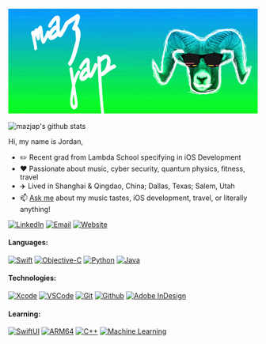 [<img src="https://github.com/mazjap/mazjap/blob/master/src/Header.gif" />](https://github.com/mazjap)

![mazjap's github stats](https://github-readme-stats.vercel.app/api?username=mazjap&theme=dark)


Hi, my name is Jordan,
- :pencil2: Recent grad from Lambda School specifying in iOS Development
- :heart: Passionate about music, cyber security, quantum physics, fitness, travel
- :airplane: Lived in Shanghai & Qingdao, China; Dallas, Texas; Salem, Utah
- :mailbox: [Ask me](https://jordan-christensen.com/#contact) about my music tastes, iOS development, travel, or literally anything!

[![LinkedIn][linkedin-img]][linkedin-url]
[![Email][email-img]][email-url]
[![Website][website-img]][website-url]

#### Languages:

[![Swift][swift-img]][no-link]
[![Objective-C][objc-img]][no-link]
[![Python][python-img]][no-link]
[![Java][java-img]][no-link]

#### Technologies:

[![Xcode][xcode-img]][no-link]
[![VSCode][vscode-img]][no-link]
[![Git][git-img]][no-link]
[![Github][github-img]][no-link]
[![Adobe InDesign][indesign-img]][no-link]

#### Learning:

[![SwiftUI][swiftui-img]][no-link]
[![ARM64][arm-img]][no-link]
[![C++][cpp-img]][no-link]
[![Machine Learning][ml-img]][no-link]

[swift-img]: https://img.shields.io/badge/-Swift-black?style=flat&logo=swift
[objc-img]: https://img.shields.io/badge/objc-Objective%20C-black?style=flat
[python-img]: https://img.shields.io/badge/-Python-black?style=flat&logo=python
[java-img]: https://img.shields.io/badge/-Java-black?style=flat&logo=java

[xcode-img]: https://img.shields.io/badge/-Xcode-black?style=flat&logo=xcode
[git-img]: https://img.shields.io/badge/-Git-black?style=flat&logo=git
[github-img]: https://img.shields.io/badge/-Github-black?style=flat&logo=github
[vscode-img]: https://img.shields.io/badge/-VSCode-black?style=flat&logo=visual%20studio%20code
[indesign-img]: https://img.shields.io/badge/-InDesign-black?style=flat&logo=adobe%20indesign

[swiftui-img]: https://img.shields.io/badge/-SwiftUI-black?style=flat&logo=swift
[arm-img]: https://img.shields.io/badge/arm-AARCH64-black?style=flat
[cpp-img]: https://img.shields.io/badge/-C++-black?style=flat&logo=c%2B%2B
[ml-img]: https://img.shields.io/badge/-Machine%20Learning-black?style=flat&logo=python

[website-img]: https://img.shields.io/badge/-Jordan%20Christensen.com-black?style=for-the-badge&logo=google-chrome&logoColor=white
[linkedin-img]: https://img.shields.io/badge/-LinkedIn-blue?style=for-the-badge&logo=linkedin&logoColor=white
[email-img]: https://img.shields.io/badge/-Gmail-red?style=for-the-badge&logo=gmail&logoColor=white

[website-url]: https://jordan-christensen.com/
[linkedin-url]: https://www.linkedin.com/in/jordan-a-christensen/
[email-url]: mailto:jordan.c4922@gmail.com

[no-link]: #
